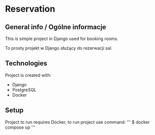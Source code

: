 # Reservation
## General info / Ogólne informacje
This is simple project in Django used for booking rooms.

To prosty projekt w Django służący do rezerwacji sal.
## Technologies
Project is created with:
* Django
* PostgreSQL
* Docker
## Setup
Project to run requires Docker,
to run project use command:
'''
$ docker compose up
'''